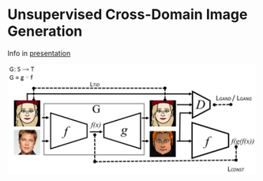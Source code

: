 # Unsupervised Cross-Domain Image Generation

Info in [presentation](presentation.pdf)

![](model.png)
